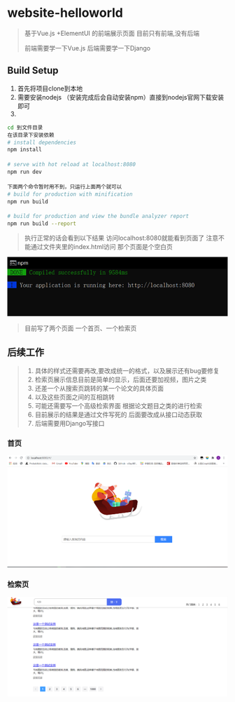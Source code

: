 # website-helloworld

> 基于Vue.js +ElementUI 的前端展示页面 目前只有前端,没有后端
>
> 前端需要学一下Vue.js 后端需要学一下Django 

## Build Setup
1. 首先将项目clone到本地
2. 需要安装nodejs （安装完成后会自动安装npm）直接到nodejs官网下载安装即可
3. 
``` bash
cd 到文件目录 
在该目录下安装依赖
# install dependencies
npm install

# serve with hot reload at localhost:8080
npm run dev

下面两个命令暂时用不到，只运行上面两个就可以
# build for production with minification
npm run build

# build for production and view the bundle analyzer report
npm run build --report
```
> 执行正常的话会看到以下结果  访问localhost:8080就能看到页面了 注意不能通过文件夹里的index.html访问 那个页面是个空白页

![image](/1.png)
>目前写了两个页面 一个首页、一个检索页

## 后续工作
>1. 具体的样式还需要再改,要改成统一的格式，以及展示还有bug要修复
>2. 检索页展示信息目前是简单的显示，后面还要加视频，图片之类
>3. 还差一个从搜索页跳转的某一个论文的具体页面 
>4. 以及这些页面之间的互相跳转
>5. 可能还需要写一个高级检索界面 根据论文题目之类的进行检索
>6. 目前展示的结果是通过文件写死的 后面要改成从接口动态获取
>7. 后端需要用Django写接口
### 首页

![image](/2.png)

### 检索页
> 

![image](/3.png)
